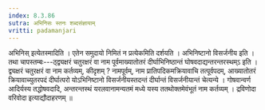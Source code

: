 ```yaml
---
index: 8.3.86
sutra: अभिनिसः स्तनः शब्दसंज्ञायाम्
vritti: padamanjari
---
```


 अभिनिस् इत्येतस्मादिति । एतेन समुदायो निमितं न प्रत्येकमिति दर्शयति । अभिनिष्टानो विसर्जनीय इति । तथा चापस्तम्बः---ठ्द्व्यक्षरं चतुरक्षरं वा नाम पूर्वमाख्यातोतरं दीर्घाभिनिष्ठान्तं घोषवदाद्यन्तरन्तरस्थम्ऽ इति । द्व्यक्षरं चतुरक्षरं वा नाम कर्तव्यम्, कीदृशम् ? नामपूर्वम्, नाम प्रातिपदिकमक्रियावाचि तत्पूर्वपदम्, आख्यातोतरं क्रियावाच्युतरपदं दीर्घात्परो योऽभिनिष्टानो विसर्जनीयस्तदन्तं दीर्घान्तं विसर्जनीयान्तं चेत्यन्ये । गोषवान्वर्ण आदिर्यस्य तद्धोषवदादि, अन्तरन्तस्थं यरलवानामन्यतमं मध्ये यस्य ततथोक्तमेवंभूतं नाम कर्तव्यम् । द्रविणोदा वरिवोदा इत्याद्यौदाहरणम् ॥